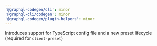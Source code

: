 ```yaml
---
'@graphql-codegen/cli': minor
'@graphql-cli/codegen': minor
'@graphql-codegen/plugin-helpers': minor
---
```


Introduces support for TypeScript config file and a new preset lifecycle (required for `client-preset`)

